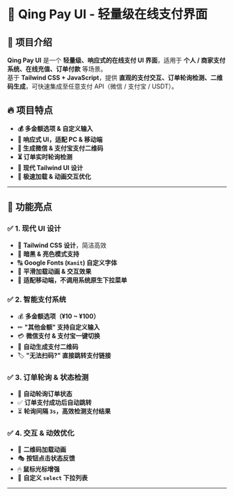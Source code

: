 # 🚀 Qing Pay UI - 轻量级在线支付界面

## 📌 项目介绍
**Qing Pay UI** 是一个 **轻量级、响应式的在线支付 UI 界面**，适用于 **个人 / 商家支付系统、在线充值、订单付款** 等场景。  
基于 **Tailwind CSS + JavaScript**，提供 **直观的支付交互、订单轮询检测、二维码生成**，可快速集成至任意支付 API（微信 / 支付宝 / USDT）。

## 🔥 项目特点
- **💰 多金额选项 & 自定义输入**
- **📱 响应式 UI，适配 PC & 移动端**
- **🔗 生成微信 & 支付宝支付二维码**
- **⏳ 订单实时轮询检测**
- **🎨 现代 Tailwind UI 设计**
- **🚀 极速加载 & 动画交互优化**

---

## 🎨 功能亮点

### ✅ 1. 现代 UI 设计
- 🎨 **Tailwind CSS 设计**，简洁高效
- 🌙 **暗黑 & 亮色模式支持**
- 🔠 **Google Fonts (`Kanit`) 自定义字体**
- 🔄 **平滑加载动画 & 交互效果**
- 📱 **适配移动端，不调用系统原生下拉菜单**

### ✅ 2. 智能支付系统
- 💰 **多金额选项（¥10 ~ ¥100）**
- ✏ **"其他金额" 支持自定义输入**
- 💳 **微信支付 & 支付宝一键切换**
- 🔗 **自动生成支付二维码**
- 🏷 **"无法扫码?" 直接跳转支付链接**

### ✅ 3. 订单轮询 & 状态检测
- 🔄 **自动轮询订单状态**
- ✅ **订单支付成功后自动跳转**
- ⏳ **轮询间隔 `3s`，高效检测支付结果**

### ✅ 4. 交互 & 动效优化
- 🔄 **二维码加载动画**
- 🎭 **按钮点击状态反馈**
- 🖱 **鼠标光标增强**
- 📌 **自定义 `select` 下拉列表**

---

